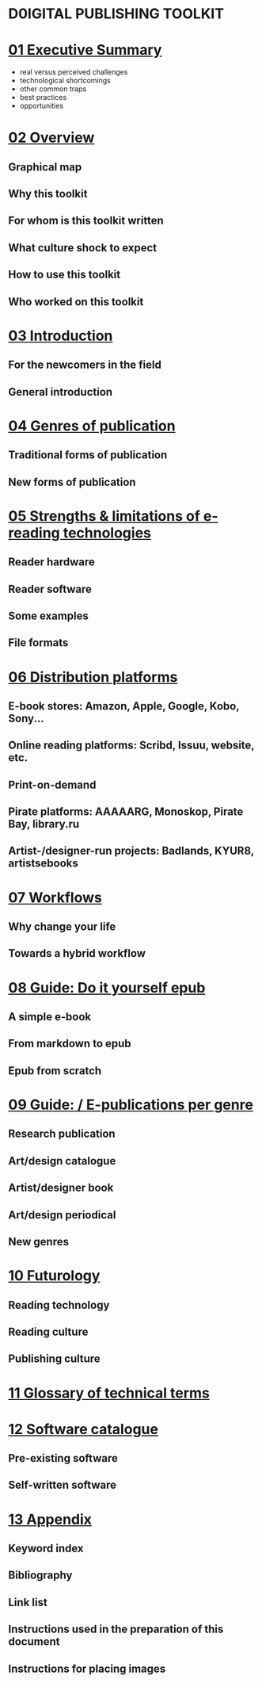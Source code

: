 D0IGITAL PUBLISHING TOOLKIT
===========================


# [01 Executive Summary](docs/01_executive_summary.html)
<!--400 words, Florian, sprint-->

- real versus perceived challenges
- technological shortcomings 
- other common traps
- best practices
- opportunities

# [02 Overview](docs/02_overview.html) <!--Margreet will work out, max 800 words-->

## Graphical map <!-- what should this be/contain?-->
## Why this toolkit
## For whom is this toolkit written
## What culture shock to expect <!--Input required Florian-->
## How to use this toolkit
## Who worked on this toolkit

# [03 Introduction](docs/03_introduction.html)<!--2000 words-->

## For the newcomers in the field
## General introduction <!-- Joost-->
 
# [04 Genres of publication](docs/04_genres_of_publications.html) <!--Pia-->
<!--first sketch/notes during sprint-->

## Traditional forms of publication
## New forms of publication

# [05 Strengths & limitations of e-reading technologies ](docs/05_strengths_limitations.html)

## Reader hardware <!--Marc -->
## Reader software <!--Marc  -->
## Some examples
## File formats 

# [06 Distribution platforms](docs/06_distribution_platforms.html) <!--Marc-->

## E-book stores: Amazon, Apple, Google, Kobo, Sony... <!--todo-->
## Online reading platforms: Scribd, Issuu, website, etc. <!--Miriam-->
## Print-on-demand <!--Miriam-->
## Pirate platforms: AAAAARG, Monoskop, Pirate Bay, library.ru <!--Florian-->
## Artist-/designer-run projects: Badlands, KYUR8, artistsebooks <!--Florian-->

# [07 Workflows](docs/07_workflows.html) <!--2500 words, small executive summary of the guide. How to organize your work. Start with image Arjen de Jong-->

## Why change your life <!-- todo -->
## Towards a hybrid workflow 

# [08 Guide: Do it yourself epub](docs/08_guide_DIY.html) 

## A simple e-book <!--example Manifesto, El Lissitzky, 4000 words -->
## From markdown to epub <!-- Michael--> 
## Epub from scratch <!-- Mark-->


# [09 Guide: / E-publications per genre](docs/09_guide_workflow.html) <!-- Miriam maakt begin -->

## Research publication <!-- INC example, Miriam maakt begin, 4000 words -->
## Art/design catalogue <!--4000 words-->
## Artist/designer book <!--less oriented from publishers perspective. Loes might have a proposal. //1000 words //Florian-->
## Art/design periodical <!--To do -->
## New genres

# [10 Futurology](docs/10_futurology.html) <!--2000 words-->

## Reading technology 
## Reading culture 
## Publishing culture


# [11 Glossary of technical terms](docs/11_glossary.html) <!--Loes & Joost -->

# [12 Software catalogue](docs/12_software.html) <!--Michael -->

## Pre-existing software
## Self-written software

# [13 Appendix](docs/13_appendix.html)

## Keyword index 
## Bibliography 
## Link list <!--mirrored linking -->
## Instructions used in the preparation of this document
<!-- Does this become a part of the final publication as appendix? -->
## Instructions for placing images